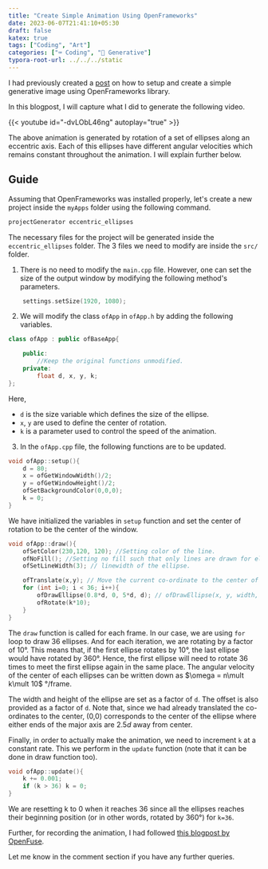 ```yaml
---
title: "Create Simple Animation Using OpenFrameworks"
date: 2023-06-07T21:41:10+05:30
draft: false
katex: true
tags: ["Coding", "Art"]
categories: ["⌨️ Coding", "🎨 Generative"]
typora-root-url: ../../../static
---
```


I had previously created a [post](https://quasiengineer.dev/coding/generative/openframeworks-setup-first-code/) on how to setup and create a simple generative image using OpenFrameworks library.

In this blogpost, I will capture what I did to generate the following video.

{{< youtube id="-dvLObL46ng" autoplay="true" >}}

The above animation is generated by rotation of a set of ellipses along an eccentric axis. Each of this ellipses have different angular velocities which remains constant throughout the animation. I will explain further below.

## Guide

Assuming that OpenFrameworks was installed properly, let's create a new project inside the `myApps` folder using the following command.

```bash
projectGenerator eccentric_ellipses
```

The necessary files for the project will be generated inside the `eccentric_ellipses` folder. The 3 files we need to modify are inside the `src/` folder.

1. There is no need to modify the `main.cpp` file. However, one can set the size of the output window by modifying the following method's parameters.

```c++
    settings.setSize(1920, 1080);
```

2. We will modify the class `ofApp` in `ofApp.h` by adding the following variables.

```c++
class ofApp : public ofBaseApp{

    public:
        //Keep the original functions unmodified.
    private:
        float d, x, y, k;
};
```

Here,

- `d` is the size variable which defines the size of the ellipse.
- `x`, `y` are used to define the center of rotation.
- `k` is a parameter used to control the speed of the animation.
    


3. In the `ofApp.cpp` file, the following functions are to be updated.

```c++
void ofApp::setup(){
    d = 80;
    x = ofGetWindowWidth()/2;
    y = ofGetWindowHeight()/2;
    ofSetBackgroundColor(0,0,0);
    k = 0;
}
```

We have initialized the variables in `setup` function and set the center of rotation to be the center of the window.

```c++
void ofApp::draw(){
    ofSetColor(230,120, 120); //Setting color of the line.
    ofNoFill(); //Setting no fill such that only lines are drawn for ellipse.
    ofSetLineWidth(3); // linewidth of the ellipse.

    ofTranslate(x,y); // Move the current co-ordinate to the center of the window
    for (int i=0; i < 36; i++){
        ofDrawEllipse(0.8*d, 0, 5*d, d); // ofDrawEllipse(x, y, width, height)
        ofRotate(k*10);
    }
}
```

The `draw` function is called for each frame. In our case, we are using `for` loop to draw 36 ellipses. And for each iteration, we are rotating by a factor of 10°. This means that, if the first ellipse rotates by 10°, the last ellipse would have rotated by 360°. Hence, the first ellipse will need to rotate 36 times to meet the first ellipse again in the same place. The angular velocity of the center of each ellipses can be written down as $\omega = n\mult k\mult 10$ °/frame.

The width and height of the ellipse are set as a factor of `d`. The offset is also provided as a factor of `d`. Note that, since we had already translated the co-ordinates to the center, (0,0) corresponds to the center of the ellipse where either ends of the major axis are $2.5d$ away from center.

Finally, in order to actually make the animation, we need to increment `k` at a constant rate. This we perform in the `update` function (note that it can be done in draw function too).

```c++
void ofApp::update(){
    k += 0.001;
    if (k > 36) k = 0;
}
```

We are resetting k to 0 when it reaches 36 since all the ellipses reaches their beginning position (or in other words, rotated by 360°) for `k=36`.

Further, for recording the animation, I had followed [this blogpost by OpenFuse](https://fusefactory.github.io/openfuse/coding/openFrameworks-Better-Quality-Screen-Recording/). 

Let me know in the comment section if you have any further queries.